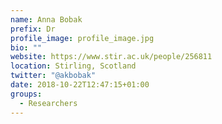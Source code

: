 ```yaml
---
name: Anna Bobak
prefix: Dr
profile_image: profile_image.jpg
bio: ""
website: https://www.stir.ac.uk/people/256811
location: Stirling, Scotland
twitter: "@akbobak"
date: 2018-10-22T12:47:15+01:00
groups:
  - Researchers
---
```

